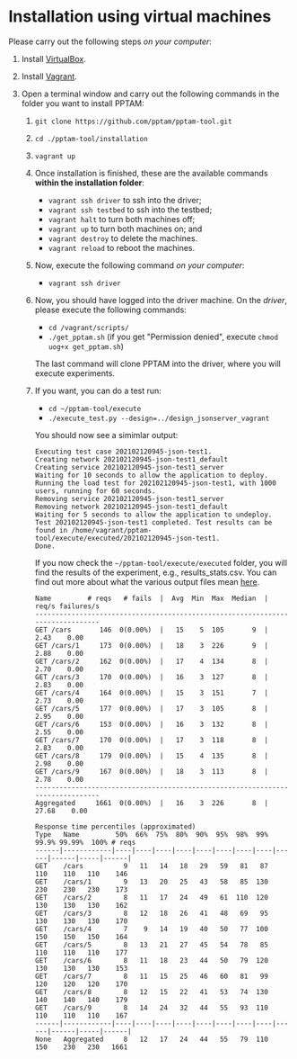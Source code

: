 # Installation using virtual machines

Please carry out the following steps *on your computer*:

1.  Install [VirtualBox](https://www.virtualbox.org).
2.  Install [Vagrant](https://www.vagrantup.com).
3.  Open a terminal window and carry out the following commands in the folder you want to install PPTAM:

    1.  `git clone https://github.com/pptam/pptam-tool.git`
    2.  `cd ./pptam-tool/installation`
    3.  `vagrant up`
    4.  Once installation is finished, these are the available commands **within the installation folder**:

        - `vagrant ssh driver` to ssh into the driver;
        - `vagrant ssh testbed` to ssh into the testbed;
        - `vagrant halt` to turn both machines off;
        - `vagrant up` to turn both machines on; and
        - `vagrant destroy` to delete the machines.
        - `vagrant reload` to reboot the machines.

    5.  Now, execute the following command *on your computer*:

        - `vagrant ssh driver`

    6. Now, you should have logged into the driver machine. On the *driver*, please execute the following commands:

        - `cd /vagrant/scripts/`
        - `./get_pptam.sh` (if you get "Permission denied", execute `chmod uog+x get_pptam.sh`)

        The last command will clone PPTAM into the driver, where you will execute experiments. 

    7.  If you want, you can do a test run:

        - `cd ~/pptam-tool/execute`
        - `./execute_test.py --design=../design_jsonserver_vagrant`

        You should now see a simimlar output:

        ```
        Executing test case 202102120945-json-test1.
        Creating network 202102120945-json-test1_default
        Creating service 202102120945-json-test1_server
        Waiting for 10 seconds to allow the application to deploy.
        Running the load test for 202102120945-json-test1, with 1000 users, running for 60 seconds.
        Removing service 202102120945-json-test1_server
        Removing network 202102120945-json-test1_default
        Waiting for 5 seconds to allow the application to undeploy.
        Test 202102120945-json-test1 completed. Test results can be found in /home/vagrant/pptam-tool/execute/executed/202102120945-json-test1.
        Done.
        ```

        If you now check the `~/pptam-tool/execute/executed` folder, you will find the results of the experiment, e.g., results_stats.csv. You can find out more about what the various output files mean [here](./How_to_use.md).
        ```
        Name         # reqs   # fails  |  Avg  Min  Max  Median  |   req/s failures/s
        -------------------------------------------------------------------------------
        GET /cars       146  0(0.00%)  |   15    5  105       9  |    2.43    0.00
        GET /cars/1     173  0(0.00%)  |   18    3  226       9  |    2.88    0.00
        GET /cars/2     162  0(0.00%)  |   17    4  134       8  |    2.70    0.00
        GET /cars/3     170  0(0.00%)  |   16    3  127       8  |    2.83    0.00
        GET /cars/4     164  0(0.00%)  |   15    3  151       7  |    2.73    0.00
        GET /cars/5     177  0(0.00%)  |   17    3  105       8  |    2.95    0.00
        GET /cars/6     153  0(0.00%)  |   16    3  132       8  |    2.55    0.00
        GET /cars/7     170  0(0.00%)  |   17    3  118       8  |    2.83    0.00
        GET /cars/8     179  0(0.00%)  |   15    4  135       8  |    2.98    0.00
        GET /cars/9     167  0(0.00%)  |   18    3  113       8  |    2.78    0.00
        -------------------------------------------------------------------------------
        Aggregated     1661  0(0.00%)  |   16    3  226       8  |   27.68    0.00

        Response time percentiles (approximated)
        Type   Name         50%  66%  75%  80%  90%  95%  98%  99%  99.9% 99.99%  100% # reqs
        ------|------------|----|----|----|----|----|----|----|----|------|------|-----|------|
        GET    /cars          9   11   14   18   29   59   81   87    110    110   110    146
        GET    /cars/1        9   13   20   25   43   58   85  130    230    230   230    173
        GET    /cars/2        8   11   17   24   49   61  110  120    130    130   130    162
        GET    /cars/3        8   12   18   26   41   48   69   95    130    130   130    170
        GET    /cars/4        7    9   14   19   40   50   77  100    150    150   150    164
        GET    /cars/5        8   13   21   27   45   54   78   85    110    110   110    177
        GET    /cars/6        8   11   18   23   44   50   79  120    130    130   130    153
        GET    /cars/7        8   11   15   25   46   60   81   99    120    120   120    170
        GET    /cars/8        8   12   15   22   41   53   74  130    140    140   140    179
        GET    /cars/9        8   14   24   32   44   55   93  110    110    110   110    167
        ------|------------|----|----|----|----|----|----|----|----|------|------|-----|------|
        None   Aggregated     8   12   17   24   44   55   79  110    150    230   230   1661
        ```